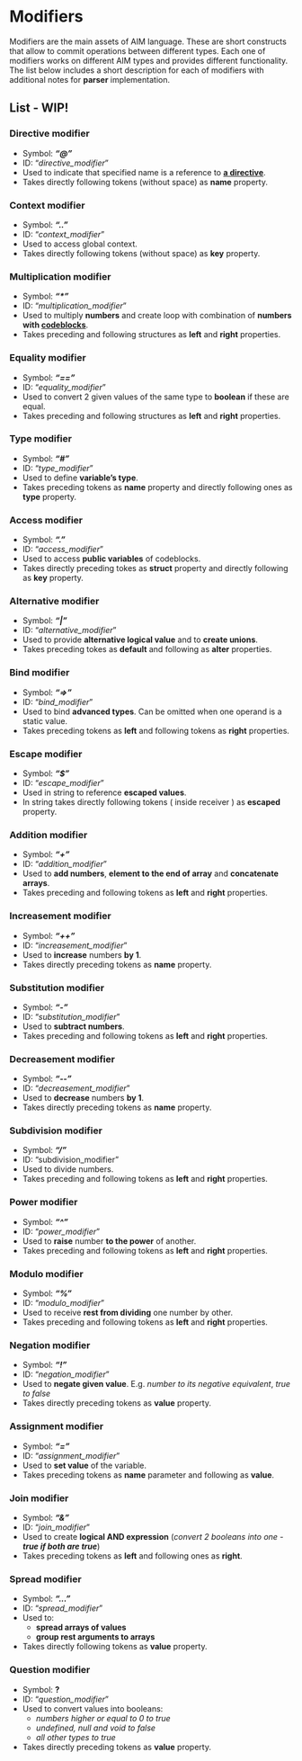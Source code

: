 # Modifiers

Modifiers are the main assets of AIM language. These are short constructs that allow to commit operations between different types. Each one of modifiers works on different AIM types and provides different functionality. The list below includes a short description for each of modifiers with additional notes for **parser** implementation.

## List - WIP!

### Directive modifier

- Symbol: ***“@”***
- ID: “*directive_modifier*”
- Used to indicate that specified name is a reference to [**a directive**](./directives.md).
- Takes directly following tokens (without space) as **name** property.

### Context modifier

- Symbol: ***“..”***
- ID: “*context_modifier*”
- Used to access global context.
- Takes directly following tokens (without space) as **key** property.

### Multiplication modifier 

- Symbol: ***“\*”***
- ID: “*multiplication_modifier*”
- Used to multiply **numbers** and create loop with combination of **numbers with [codeblocks](./advancedtypes.md)**.
- Takes preceding and following structures as **left** and **right** properties.

### Equality modifier

- Symbol: ***“==”***
- ID: “*equality_modifier*”
- Used to convert 2 given values of the same type to **boolean** if these are equal.
- Takes preceding and following structures as **left** and **right** properties.

### Type modifier

- Symbol: ***“#”***
- ID: “*type_modifier*”
- Used to define **variable’s type**.
- Takes preceding tokens as **name** property and directly following ones as **type** property.

### Access modifier

- Symbol: ***“.”***
- ID: “*access_modifier*”
- Used to access  **public variables** of codeblocks.
- Takes directly preceding tokes as **struct** property and directly following as **key** property.

### Alternative modifier

- Symbol: ***“|”***
- ID: “*alternative_modifier*”
- Used to provide **alternative logical value** and to **create unions**.
- Takes preceding tokes as **default** and following as **alter** properties.

### Bind modifier

* Symbol: ***“=>”***
* ID: “*bind_modifier*”
* Used to bind **advanced types**. Can be omitted when one operand is a static value.
* Takes preceding tokens as **left** and following tokens as **right** properties.

### Escape modifier

* Symbol: ***“$”***
* ID: “*escape_modifier*”
* Used in string to reference **escaped values**.
* In string takes directly following tokens ( inside receiver ) as **escaped** property.

### Addition modifier

* Symbol: ***“+”***
* ID: “*addition_modifier*”
* Used to **add numbers**, **element to the end of array** and **concatenate arrays**.
* Takes preceding and following tokens as **left** and **right** properties.

### Increasement modifier

- Symbol: ***“++”***
- ID: “*increasement_modifier*”
- Used to **increase** numbers **by 1**.
- Takes directly preceding tokens as **name** property.

### Substitution modifier

* Symbol: ***“-”***
* ID: “*substitution_modifier*”
* Used to **subtract numbers**.
* Takes preceding and following tokens as **left** and **right** properties.

### Decreasement modifier

* Symbol: ***“--”***
* ID: “*decreasement_modifier*”
* Used to **decrease** numbers **by 1**.
* Takes directly preceding tokens as **name** property.

### Subdivision modifier

* Symbol: ***“/”***
* ID: “subdivision_modifier”
* Used to divide numbers.
* Takes preceding and following tokens as **left** and **right** properties.

### Power modifier

* Symbol: ***“^”***
* ID: “*power_modifier*”
* Used to **raise** number **to the power** of another.
* Takes preceding and following tokens as **left** and **right** properties.

### Modulo modifier

* Symbol: ***“%”***
* ID: “*modulo_modifier*”
* Used to receive **rest from dividing** one number by other.
* Takes preceding and following tokens as **left** and **right** properties.

### Negation modifier

* Symbol: ***“!”***
* ID: “*negation_modifier*”
* Used to **negate given value**. E.g. *number to its negative equivalent*, *true to false*
* Takes directly preceding tokens as **value** property.

### Assignment modifier

* Symbol: ***“=”***
* ID: “*assignment_modifier*”
* Used to **set value** of the variable.
* Takes preceding tokens as **name** parameter and following as **value**.

### Join modifier

* Symbol: ***“&”***
* ID: “*join_modifier*”
* Used to create **logical AND expression** (*convert 2 booleans into one - **true if both are true***)
* Takes preceding tokens as **left** and following ones as **right**.

### Spread modifier

* Symbol: ***“...”***
* ID: “*spread_modifier*”
* Used to:
  - **spread arrays of values**
  - **group rest arguments to arrays**
* Takes directly following tokens as **value** property.

### Question modifier

* Symbol: **?**
* ID: “*question_modifier*”
* Used to convert values into booleans:
  - *numbers higher or equal to 0 to true*
  - *undefined, null and void to false*
  - *all other types to true*
* Takes directly preceding tokens as **value** property.

